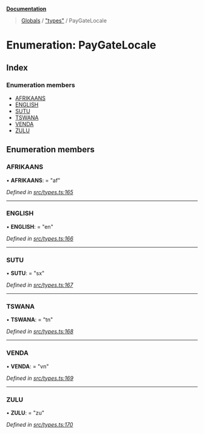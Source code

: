 **[Documentation](../README.md)**

> [Globals](../README.md) / ["types"](../modules/_types_.md) / PayGateLocale

# Enumeration: PayGateLocale

## Index

### Enumeration members

- [AFRIKAANS](_types_.paygatelocale.md#afrikaans)
- [ENGLISH](_types_.paygatelocale.md#english)
- [SUTU](_types_.paygatelocale.md#sutu)
- [TSWANA](_types_.paygatelocale.md#tswana)
- [VENDA](_types_.paygatelocale.md#venda)
- [ZULU](_types_.paygatelocale.md#zulu)

## Enumeration members

### AFRIKAANS

• **AFRIKAANS**: = "af"

_Defined in [src/types.ts:165](https://github.com/distributhor/paygate-sdk/blob/79e7c40/src/types.ts#L165)_

---

### ENGLISH

• **ENGLISH**: = "en"

_Defined in [src/types.ts:166](https://github.com/distributhor/paygate-sdk/blob/79e7c40/src/types.ts#L166)_

---

### SUTU

• **SUTU**: = "sx"

_Defined in [src/types.ts:167](https://github.com/distributhor/paygate-sdk/blob/79e7c40/src/types.ts#L167)_

---

### TSWANA

• **TSWANA**: = "tn"

_Defined in [src/types.ts:168](https://github.com/distributhor/paygate-sdk/blob/79e7c40/src/types.ts#L168)_

---

### VENDA

• **VENDA**: = "vn"

_Defined in [src/types.ts:169](https://github.com/distributhor/paygate-sdk/blob/79e7c40/src/types.ts#L169)_

---

### ZULU

• **ZULU**: = "zu"

_Defined in [src/types.ts:170](https://github.com/distributhor/paygate-sdk/blob/79e7c40/src/types.ts#L170)_
